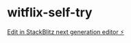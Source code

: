 # witflix-self-try

[Edit in StackBlitz next generation editor ⚡️](https://stackblitz.com/~/github.com/KemalArasTosunlar/witflix-self-try)